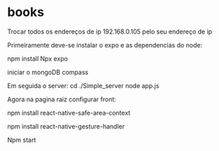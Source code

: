 # books

Trocar todos os endereços de ip 192.168.0.105 pelo seu endereço de ip

Primeiramente deve-se instalar o expo e as dependencias do node:

npm install
Npx expo


iniciar o mongoDB compass

Em seguida o server:
cd ./Simple_server
node app.js

Agora na pagina raiz configurar front:

npm install react-native-safe-area-context

npm install react-native-gesture-handler

Npm start
